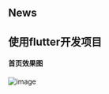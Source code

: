 ## News
## 使用flutter开发项目
#### 首页效果图
![image](https://github.com/shumintao/news/blob/master/demon1.png)
